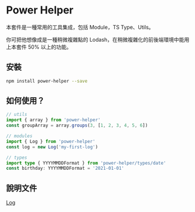 # Power Helper

本套件是一種常用的工具集成，包括 Module，TS Type、Utils。

你可把他想像成是一種稍微複雜點的 Lodash，在稍微複雜化的前後端環境中能用上本套件 50% 以上的功能。

## 安裝

```bash
npm install power-helper --save
```

## 如何使用？

```ts
// utils
import { array } from 'power-helper'
const groupArray = array.groups(3, [1, 2, 3, 4, 5, 6])

// modules
import { Log } from 'power-helper'
const log = new Log('my-first-log')

// types
import type { YYYYMMDDFormat } from 'power-helper/types/date'
const birthday: YYYYMMDDFormat = '2021-01-01'
```

## 說明文件

[Log](./docs/Log.md)
